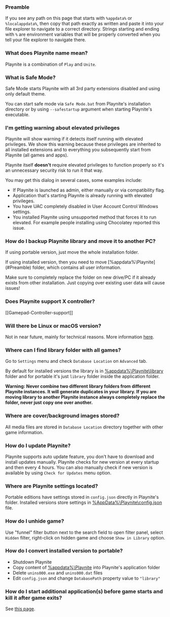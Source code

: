 ### Preamble

If you see any path on this page that starts with `%appdata%` or `%localappdata%`, then copy that path exactly as written and paste it into your file explorer to navigate to a correct directory. Strings starting and ending with `%` are environment variables that will be properly converted when you tell your file explorer to navigate there.

### What does Playnite name mean?

Playnite is a combination of `Play` and `Unite`.

### What is Safe Mode?

Safe Mode starts Playnite with all 3rd party extensions disabled and using only default theme.

You can start safe mode via `Safe Mode.bat` from Playnite's installation directory or by using `--safestartup` argument when starting Playnite's executable.

### I'm getting warning about elevated privileges

Playnite will show warning if it detects itself running with elevated privileges. We show this warning because these privileges are inherited to all installed extensions and to everything you subsequently start from Playnite (all games and apps).

Playnite itself **doesn't** require elevated privileges to function properly so it's an unnecessary security risk to run it that way.

You may get this dialog in several cases, some examples include:

- If Playnite is launched as admin, either manually or via compatibility flag.
- Application that's starting Playnite is already running with elevated privileges.
- You have UAC completely disabled in User Account Control Windows settings.
- You installed Playnite using unsupported method that forces it to run elevated. For example people installing using Chocolatey reported this issue.

### How do I backup Playnite library and move it to another PC?

If using portable version, just move the whole installation folder.

If using installed version, then you need to move [%appdata%\Playnite\](#Preamble) folder, which contains all user information.

Make sure to completely replace the folder on new drive/PC if it already exists from other installation. Just copying over existing user data will cause issues!

### Does Playnite support X controller?

[[Gamepad-Controller-support]]

### Will there be Linux or macOS version?

Not in near future, mainly for technical reasons. More information [here](https://github.com/JosefNemec/Playnite/issues/59).

### Where can I find library folder with all games?

Go to `Settings` menu and check `Database Location` on `Advanced` tab.

By default for installed versions the library is in [%appdata%\Playnite\library](#Preamble) folder and for portable it's just `library` folder inside the application folder.

**Warning: Never combine two different library folders from different Playnite instances. It will generate duplicates in your library. If you are moving library to another Playnite instance always completely replace the folder, never just copy one over another.**

### Where are cover/background images stored?

All media files are stored in `Database Location` directory together with other game information.

### How do I update Playnite?

Playnite supports auto update feature, you don't have to download and install updates manually. Playnite checks for new version at every startup and then every 4 hours. You can also manually check if new version is available by using `Check for Updates` menu option.

### Where are Playnite settings located?

Portable editions have settings stored in `config.json` directly in Playnite's folder. Installed versions store settings in [%AppData%\Playnite\config.json](#Preamble) file.

### How do I unhide game?

Use "funnel" filter button next to the search field to open filter panel, select `Hidden` filter, right-click on hidden game and choose `Show in Library` option.

### How do I convert installed version to portable?

* Shutdown Playnite
* Copy content of [%appdata%\Playnite](#Preamble) into Playnite's application folder
* Delete `unins000.exe` and `unins000.dat` files
* Edit `config.json` and change `DatabasePath` property value to `"library"`

### How do I start additional application(s) before game starts and kill it after game exits?

See [this page](https://github.com/JosefNemec/Playnite/wiki/Game-scripts).